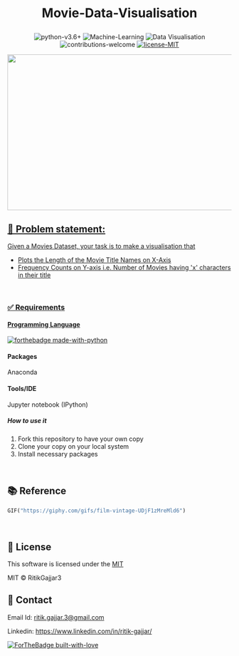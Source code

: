 # <p align="center">Movie-Data-Visualisation</p>

<p align="center">
    <img src="https://img.shields.io/badge/python-v3.6+-blue.svg"
         alt="python-v3.6+">
    <img src="https://img.shields.io/badge/Machine-Learning-red.svg"
         alt="Machine-Learning">
    <img src="https://img.shields.io/badge/Data-Visualisation-yellow.svg"
         alt="Data Visualisation">
    <img src="https://img.shields.io/badge/contributions-welcome-orange.svg"
         alt="contributions-welcome">
    <a href="https://github.com/RitikGajjar3/Movie-Data-Visualisation/blob/master/LICENSE">
    <img src="https://img.shields.io/badge/license-MIT-green.svg"
         alt="license-MIT">
</p>

<p align="center">
  <img width="600" height="350" src="https://media.giphy.com/media/UDjF1zMreMld6/giphy.gif">
</p>

<h2>📘 Problem statement:</h2>
Given a Movies Dataset, your task is to make a visualisation that

- Plots the Length of the Movie Title Names on X-Axis
- Frequency Counts on Y-axis i.e. Number of Movies having 'x' characters in their title

<br>

### ✅  Requirements

#### Programming Language
[![forthebadge made-with-python](http://ForTheBadge.com/images/badges/made-with-python.svg)](https://www.python.org/)

#### Packages
Anaconda

#### Tools/IDE 
Jupyter notebook (IPython)

##### How to use it
1. Fork this repository to have your own copy
2. Clone your copy on your local system
3. Install necessary packages

<br>

## 📚 Reference
```python
GIF("https://giphy.com/gifs/film-vintage-UDjF1zMreMld6")
```
<br>

## 📜 License

This software is licensed under the [MIT](https://github.com/RitikGajjar3/Movie-Data-Visualisation/blob/master/LICENSE)

MIT © RitikGajjar3

## 🤝 Contact

Email Id: ritik.gajjar.3@gmail.com

Linkedin: https://www.linkedin.com/in/ritik-gajjar/

[![ForTheBadge built-with-love](http://ForTheBadge.com/images/badges/built-with-love.svg)](https://github.com/RitikGajjar3)

